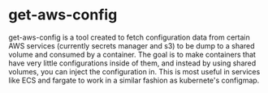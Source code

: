 # get-aws-config

get-aws-config is a tool created to fetch configuration data from certain AWS services (currently secrets manager and s3) to be dump to a shared volume and consumed by a container.  The goal is to make containers that have very little configurations inside of them, and instead by using shared volumes, you can inject the configuration in.  This is most useful in services like ECS and fargate to work in a similar fashion as kubernete's configmap.
